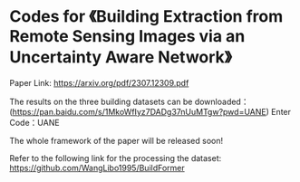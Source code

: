 # Codes for 《Building Extraction from Remote Sensing Images via an Uncertainty Aware Network》
Paper Link: https://arxiv.org/pdf/2307.12309.pdf

The results on the three building datasets can be downloaded：(https://pan.baidu.com/s/1MkoWfIyz7DADg37nUuMTgw?pwd=UANE)
Enter Code：UANE

The whole framework of the paper will be released soon!

Refer to the following link for the processing the dataset:
https://github.com/WangLibo1995/BuildFormer
